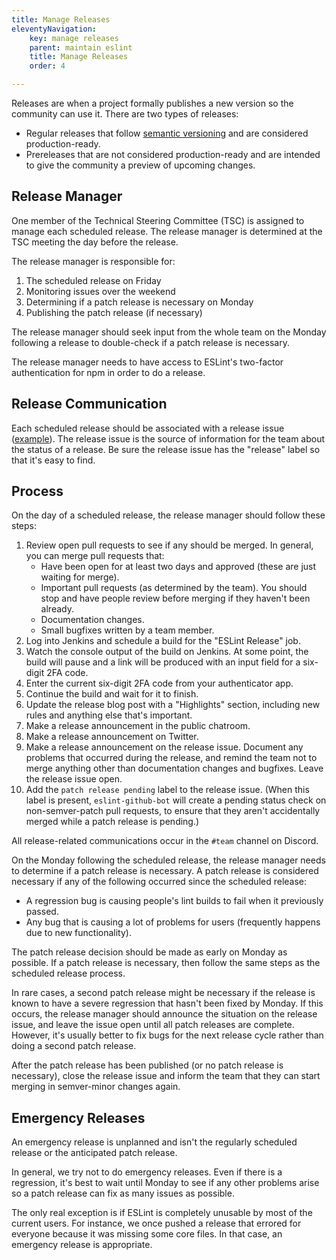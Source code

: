 ```yaml
---
title: Manage Releases
eleventyNavigation:
    key: manage releases
    parent: maintain eslint
    title: Manage Releases
    order: 4

---
```


Releases are when a project formally publishes a new version so the community can use it. There are two types of releases:

* Regular releases that follow [semantic versioning](https://semver.org/) and are considered production-ready.
* Prereleases that are not considered production-ready and are intended to give the community a preview of upcoming changes.

## Release Manager

One member of the Technical Steering Committee (TSC) is assigned to manage each scheduled release. The release manager is determined at the TSC meeting the day before the release.

The release manager is responsible for:

1. The scheduled release on Friday
1. Monitoring issues over the weekend
1. Determining if a patch release is necessary on Monday
1. Publishing the patch release (if necessary)

The release manager should seek input from the whole team on the Monday following a release to double-check if a patch release is necessary.

The release manager needs to have access to ESLint's two-factor authentication for npm in order to do a release.

## Release Communication

Each scheduled release should be associated with a release issue ([example](https://github.com/eslint/eslint/issues/8138)). The release issue is the source of information for the team about the status of a release. Be sure the release issue has the "release" label so that it's easy to find.

## Process

On the day of a scheduled release, the release manager should follow these steps:

1. Review open pull requests to see if any should be merged. In general, you can merge pull requests that:
   * Have been open for at least two days and approved (these are just waiting for merge).
   * Important pull requests (as determined by the team). You should stop and have people review before merging if they haven't been already.
   * Documentation changes.
   * Small bugfixes written by a team member.
1. Log into Jenkins and schedule a build for the "ESLint Release" job.
1. Watch the console output of the build on Jenkins. At some point, the build will pause and a link will be produced with an input field for a six-digit 2FA code.
1. Enter the current six-digit 2FA code from your authenticator app.
1. Continue the build and wait for it to finish.
1. Update the release blog post with a "Highlights" section, including new rules and anything else that's important.
1. Make a release announcement in the public chatroom.
1. Make a release announcement on Twitter.
1. Make a release announcement on the release issue. Document any problems that occurred during the release, and remind the team not to merge anything other than documentation changes and bugfixes. Leave the release issue open.
1. Add the `patch release pending` label to the release issue. (When this label is present, `eslint-github-bot` will create a pending status check on non-semver-patch pull requests, to ensure that they aren't accidentally merged while a patch release is pending.)

All release-related communications occur in the `#team` channel on Discord.

On the Monday following the scheduled release, the release manager needs to determine if a patch release is necessary. A patch release is considered necessary if any of the following occurred since the scheduled release:

* A regression bug is causing people's lint builds to fail when it previously passed.
* Any bug that is causing a lot of problems for users (frequently happens due to new functionality).

The patch release decision should be made as early on Monday as possible. If a patch release is necessary, then follow the same steps as the scheduled release process.

In rare cases, a second patch release might be necessary if the release is known to have a severe regression that hasn't been fixed by Monday. If this occurs, the release manager should announce the situation on the release issue, and leave the issue open until all patch releases are complete. However, it's usually better to fix bugs for the next release cycle rather than doing a second patch release.

After the patch release has been published (or no patch release is necessary), close the release issue and inform the team that they can start merging in semver-minor changes again.

## Emergency Releases

An emergency release is unplanned and isn't the regularly scheduled release or the anticipated patch release.

In general, we try not to do emergency releases. Even if there is a regression, it's best to wait until Monday to see if any other problems arise so a patch release can fix as many issues as possible.

The only real exception is if ESLint is completely unusable by most of the current users. For instance, we once pushed a release that errored for everyone because it was missing some core files. In that case, an emergency release is appropriate.

